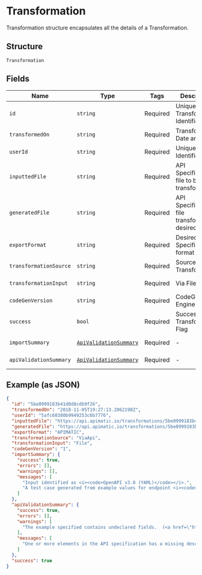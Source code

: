 
# Transformation

Transformation structure encapsulates all the details of a Transformation.

## Structure

`Transformation`

## Fields

| Name | Type | Tags | Description | Getter | Setter |
|  --- | --- | --- | --- | --- | --- |
| `id` | `string` | Required | Unique Transformation Identifier | getId(): string | setId(string id): void |
| `transformedOn` | `string` | Required | Transformation Date and Time | getTransformedOn(): string | setTransformedOn(string transformedOn): void |
| `userId` | `string` | Required | Unique User Identifier | getUserId(): string | setUserId(string userId): void |
| `inputtedFile` | `string` | Required | API Specification file to be transformed | getInputtedFile(): string | setInputtedFile(string inputtedFile): void |
| `generatedFile` | `string` | Required | API Specification file transformed to desired format | getGeneratedFile(): string | setGeneratedFile(string generatedFile): void |
| `exportFormat` | `string` | Required | Desired Specification format | getExportFormat(): string | setExportFormat(string exportFormat): void |
| `transformationSource` | `string` | Required | Source of Transformation | getTransformationSource(): string | setTransformationSource(string transformationSource): void |
| `transformationInput` | `string` | Required | Via File or URL | getTransformationInput(): string | setTransformationInput(string transformationInput): void |
| `codeGenVersion` | `string` | Required | CodeGen Engine Version | getCodeGenVersion(): string | setCodeGenVersion(string codeGenVersion): void |
| `success` | `bool` | Required | Successful Transformation Flag | getSuccess(): bool | setSuccess(bool success): void |
| `importSummary` | [`ApiValidationSummary`](../../doc/models/api-validation-summary.md) | Required | - | getImportSummary(): ApiValidationSummary | setImportSummary(ApiValidationSummary importSummary): void |
| `apiValidationSummary` | [`ApiValidationSummary`](../../doc/models/api-validation-summary.md) | Required | - | getApiValidationSummary(): ApiValidationSummary | setApiValidationSummary(ApiValidationSummary apiValidationSummary): void |

## Example (as JSON)

```json
{
  "id": "5be0999183b41d0d8cdb9f26",
  "transformedOn": "2018-11-05T19:27:13.2062198Z",
  "userId": "5afc60380b9949253c6b7776",
  "inputtedFile": "https://api.apimatic.io/transformations/5be0999183b41d0d8cdb9f26/input-file",
  "generatedFile": "https://api.apimatic.io/transformations/5be0999183b41d0d8cdb9f26/converted-file",
  "exportFormat": "APIMATIC",
  "transformationSource": "ViaApi",
  "transformationInput": "File",
  "codeGenVersion": "1",
  "importSummary": {
    "success": true,
    "errors": [],
    "warnings": [],
    "messages": [
      "Input identified as <i><code>OpenAPI v3.0 (YAML)</code></i>.",
      "A test case generated from example values for endpoint <i><code>RecentTransactionsNew</code></i> in group <i><code>Transaction</code></i>."
    ]
  },
  "apiValidationSummary": {
    "success": true,
    "errors": [],
    "warnings": [
      "The example specified contains undeclared fields.  (<a href=\"https://docs.apimatic.io/rulesets/apimatic-docs-linting/no-undeclared-fields-in-example-value\" target=\"_blank\" rel=\"nofollow\">View Details</a>)<br/><b>Source</b>: <i><code>API > Endpoints > Invoice[4] > searchstatementofaccount [POST, /invoice-management/v1/searchstatementofaccount] > Default Response > Examples[0] > Example Value</code></i>. <br/><b>Undeclared Fields</b>: <i><code>Data</code></i><br/><b>Component Name/Identifier</b>: <i><code>response</code></i>. "
    ],
    "messages": [
      "One or more elements in the API specification has a missing description.  (<a href=\"https://docs.apimatic.io/rulesets/apimatic-docs-linting/required-description-all-entities\" target=\"_blank\" rel=\"nofollow\">View Details</a>)<br/><b>Source</b>: <i><code>API</code></i>. "
    ]
  },
  "success": true
}
```

